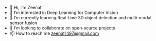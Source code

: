 - 👋 Hi, I’m Zeenat
- 👀 I’m interested in Deep Learning for Computer Vision
- 🌱 I’m currently learning Real-time 3D object detection and multi-modal sensor fusion
- 💞️ I’m looking to collaborate on open-source projects
- 📫 How to reach me zeenat1497@gmail.com

<!---
zee-fee is a ✨ special ✨ repository because its `README.md` (this file) appears on your GitHub profile.
You can click the Preview link to take a look at your changes.
--->

